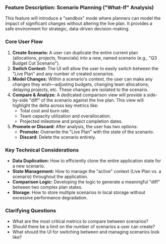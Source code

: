 ### Feature Description: Scenario Planning ("What-If" Analysis)

This feature will introduce a "sandbox" mode where planners can model the impact of significant changes without altering the live plan. It provides a safe environment for strategic, data-driven decision-making.

### Core User Flow

1.  **Create Scenario:** A user can duplicate the entire current plan (allocations, projects, financials) into a new, named scenario (e.g., "Q3 Budget Cut Scenario").
2.  **Switch Context:** The UI will allow the user to easily switch between the "Live Plan" and any number of created scenarios.
3.  **Model Changes:** Within a scenario's context, the user can make any changes they wish—adjusting budgets, changing team allocations, delaying projects, etc. These changes are isolated to the scenario.
4.  **Compare & Analyze:** A dedicated comparison view will provide a side-by-side "diff" of the scenario against the live plan. This view will highlight the delta across key metrics like:
    - Total cost and burn rate.
    - Team capacity utilization and overallocation.
    - Projected milestone and project completion dates.
5.  **Promote or Discard:** After analysis, the user has two options:
    - **Promote:** Overwrite the "Live Plan" with the state of the scenario.
    - **Discard:** Delete the scenario entirely.

### Key Technical Considerations

- **Data Duplication:** How to efficiently clone the entire application state for a new scenario.
- **State Management:** How to manage the "active" context (Live Plan vs. a scenario) throughout the application.
- **Comparison Logic:** Developing the logic to generate a meaningful "diff" between two complex plan states.
- **Storage:** How to store multiple scenarios in local storage without excessive performance degradation.

### Clarifying Questions

- What are the most critical metrics to compare between scenarios?
- Should there be a limit on the number of scenarios a user can create?
- What should the UI for switching between and managing scenarios look like?
